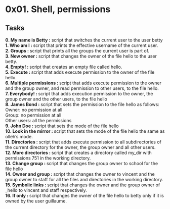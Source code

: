 <h1>0x01. Shell, permissions</h1>

<h2>Tasks</h2>

<strong>0. My name is Betty :</strong> script that switches the current user to the user betty </br>
<strong>1. Who am I : </strong>script that prints the effective username of the current user.</br>
<strong>2. Groups : </strong>script that prints all the groups the current user is part of.</br>
<strong>3. New owner : </strong> script that changes the owner of the file hello to the user betty.</br>
<strong>4. Empty! : </strong> script that creates an empty file called hello.</br>
<strong>5. Execute : </strong>script that adds execute permission to the owner of the file hello.</br>
<strong>6. Multiple permissions : </strong>script that adds execute permission to the owner and the group owner, and read permission to other users, to the file hello.</br>
<strong>7. Everybody! : </strong>script that adds execution permission to the owner, the group owner and the other users, to the file hello</br>
<strong>8. James Bond : </strong>script that sets the permission to the file hello as follows:</br>
Owner: no permission at all</br>
Group: no permission at all</br>
Other users: all the permissions</br>
<strong>9. John Doe : </strong> script that sets the mode of the file hello</br>
<strong>10. Look in the mirror : </strong>script that sets the mode of the file hello the same as olleh’s mode.</br>
<strong>11. Directories : </strong> script that adds execute permission to all subdirectories of the current directory for the owner, the group owner and all other users.</br>
<strong>12. More directories : </strong>script that creates a directory called my_dir with permissions 751 in the working directory.</br>
<strong>13. Change group : </strong>script that changes the group owner to school for the file hello</br>
<strong>14. Owner and group : </strong>script that changes the owner to vincent and the group owner to staff for all the files and directories in the working directory.</br>
<strong>15. Symbolic links : </strong> script that changes the owner and the group owner of _hello to vincent and staff respectively.</br>
<strong>16. If only : </strong>script that changes the owner of the file hello to betty only if it is owned by the user guillaume.</br>
